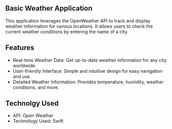 ## Basic Weather Application
This application leverages the OpenWeather API to track and display weather information for various locations. It allows users to check the current weather conditions by entering the name of a city.

## Features
- Real-time Weather Data: Get up-to-date weather information for any city worldwide.
- User-friendly Interface: Simple and intuitive design for easy navigation and use.
- Detailed Weather Information: Provides temperature, humidity, weather conditions, and more.

## Technolgy Used
- API: Open Weather
- Technology Used: Swift
